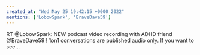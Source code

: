 ```yaml
---
created_at: "Wed May 25 19:42:15 +0000 2022"
mentions: ['LobowSpark', 'BraveDave59']
---
```


RT @LobowSpark: NEW podcast video recording with ADHD friend @BraveDave59 ! 1on1 conversations are published audio only. If you want to see…